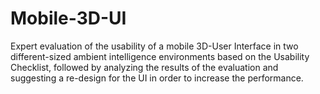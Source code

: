 # Mobile-3D-UI

Expert evaluation of the usability of a mobile 3D-User Interface in two different-sized ambient intelligence environments based on the Usability Checklist, followed by analyzing the results of the evaluation and suggesting a re-design for the UI in order to increase the performance.
